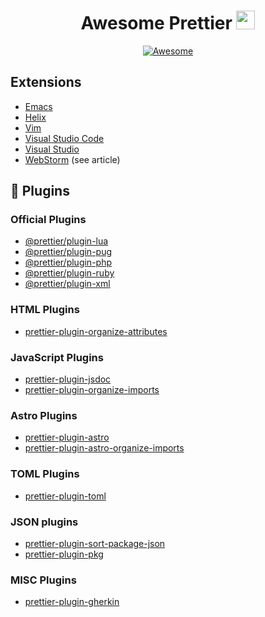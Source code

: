 <div align="center">

# Awesome Prettier <img src="https://api.iconify.design/logos:prettier.svg" alt="prettier" height="30">

[![Awesome](https://awesome.re/badge.svg)](https://awesome.re)

</div>

## Extensions

- [Emacs](https://github.com/prettier/prettier-emacs)
- [Helix](https://prettier.io/docs/editors#helix)
- [Vim](https://github.com/prettier/vim-prettier)
- [Visual Studio Code](https://github.com/prettier/prettier-vscode)
- [Visual Studio](https://github.com/madskristensen/JavaScriptPrettier)
- [WebStorm](https://prettier.io/docs/webstorm) (see article)

## 🧩 Plugins

### Official Plugins

- [@prettier/plugin-lua](https://www.npmjs.com/package/@prettier/plugin-lua)
- [@prettier/plugin-pug](https://www.npmjs.com/package/@prettier/plugin-pug)
- [@prettier/plugin-php](https://www.npmjs.com/package/@prettier/plugin-php)
- [@prettier/plugin-ruby](https://www.npmjs.com/package/@prettier/plugin-ruby)
- [@prettier/plugin-xml](https://www.npmjs.com/package/@prettier/plugin-xml)

### HTML Plugins

- [prettier-plugin-organize-attributes](https://www.npmjs.com/package/prettier-plugin-organize-attributes)

### JavaScript Plugins

- [prettier-plugin-jsdoc](https://www.npmjs.com/package/prettier-plugin-jsdoc)
- [prettier-plugin-organize-imports](https://www.npmjs.com/package/prettier-plugin-organize-imports)

### Astro Plugins

- [prettier-plugin-astro](https://www.npmjs.com/package/prettier-plugin-astro)
- [prettier-plugin-astro-organize-imports](https://www.npmjs.com/package/prettier-plugin-astro-organize-imports)

### TOML Plugins

- [prettier-plugin-toml](https://www.npmjs.com/package/prettier-plugin-toml)

### JSON plugins

- [prettier-plugin-sort-package-json](https://www.npmjs.com/package/prettier-plugin-sort-package-json)
- [prettier-plugin-pkg](https://www.npmjs.com/package/prettier-plugin-pkg)

### MISC Plugins

- [prettier-plugin-gherkin](https://www.npmjs.com/package/prettier-plugin-gherkin)

